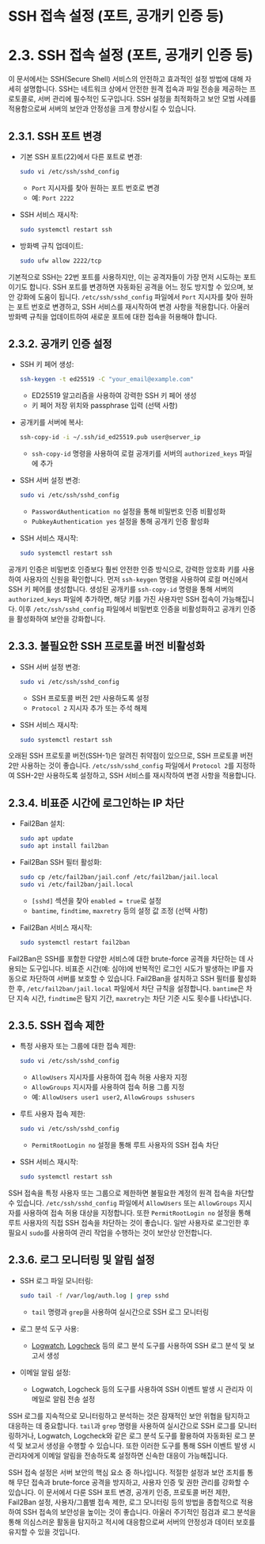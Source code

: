 # SSH 접속 설정 (포트, 공개키 인증 등)

# 2.3. SSH 접속 설정 (포트, 공개키 인증 등)

이 문서에서는 SSH(Secure Shell) 서비스의 안전하고 효과적인 설정 방법에 대해 자세히 설명합니다. SSH는 네트워크 상에서 안전한 원격 접속과 파일 전송을 제공하는 프로토콜로, 서버 관리에 필수적인 도구입니다. SSH 설정을 최적화하고 보안 모범 사례를 적용함으로써 서버의 보안과 안정성을 크게 향상시킬 수 있습니다.

## 2.3.1. SSH 포트 변경

- 기본 SSH 포트(22)에서 다른 포트로 변경:
    
    ```bash
    sudo vi /etc/ssh/sshd_config
    
    ```
    
    - `Port` 지시자를 찾아 원하는 포트 번호로 변경
    - 예: `Port 2222`
- SSH 서비스 재시작:
    
    ```bash
    sudo systemctl restart ssh
    
    ```
    
- 방화벽 규칙 업데이트:
    
    ```bash
    sudo ufw allow 2222/tcp
    
    ```
    

기본적으로 SSH는 22번 포트를 사용하지만, 이는 공격자들이 가장 먼저 시도하는 포트이기도 합니다. SSH 포트를 변경하면 자동화된 공격을 어느 정도 방지할 수 있으며, 보안 강화에 도움이 됩니다. `/etc/ssh/sshd_config` 파일에서 `Port` 지시자를 찾아 원하는 포트 번호로 변경하고, SSH 서비스를 재시작하여 변경 사항을 적용합니다. 아울러 방화벽 규칙을 업데이트하여 새로운 포트에 대한 접속을 허용해야 합니다.

## 2.3.2. 공개키 인증 설정

- SSH 키 페어 생성:
    
    ```bash
    ssh-keygen -t ed25519 -C "your_email@example.com"
    
    ```
    
    - ED25519 알고리즘을 사용하여 강력한 SSH 키 페어 생성
    - 키 페어 저장 위치와 passphrase 입력 (선택 사항)
- 공개키를 서버에 복사:
    
    ```bash
    ssh-copy-id -i ~/.ssh/id_ed25519.pub user@server_ip
    
    ```
    
    - `ssh-copy-id` 명령을 사용하여 로컬 공개키를 서버의 `authorized_keys` 파일에 추가
- SSH 서버 설정 변경:
    
    ```bash
    sudo vi /etc/ssh/sshd_config
    
    ```
    
    - `PasswordAuthentication no` 설정을 통해 비밀번호 인증 비활성화
    - `PubkeyAuthentication yes` 설정을 통해 공개키 인증 활성화
- SSH 서비스 재시작:
    
    ```bash
    sudo systemctl restart ssh
    
    ```
    

공개키 인증은 비밀번호 인증보다 훨씬 안전한 인증 방식으로, 강력한 암호화 키를 사용하여 사용자의 신원을 확인합니다. 먼저 `ssh-keygen` 명령을 사용하여 로컬 머신에서 SSH 키 페어를 생성합니다. 생성된 공개키를 `ssh-copy-id` 명령을 통해 서버의 `authorized_keys` 파일에 추가하면, 해당 키를 가진 사용자만 SSH 접속이 가능해집니다. 이후 `/etc/ssh/sshd_config` 파일에서 비밀번호 인증을 비활성화하고 공개키 인증을 활성화하여 보안을 강화합니다.

## 2.3.3. 불필요한 SSH 프로토콜 버전 비활성화

- SSH 서버 설정 변경:
    
    ```bash
    sudo vi /etc/ssh/sshd_config
    
    ```
    
    - SSH 프로토콜 버전 2만 사용하도록 설정
    - `Protocol 2` 지시자 추가 또는 주석 해제
- SSH 서비스 재시작:
    
    ```bash
    sudo systemctl restart ssh
    
    ```
    

오래된 SSH 프로토콜 버전(SSH-1)은 알려진 취약점이 있으므로, SSH 프로토콜 버전 2만 사용하는 것이 좋습니다. `/etc/ssh/sshd_config` 파일에서 `Protocol 2`를 지정하여 SSH-2만 사용하도록 설정하고, SSH 서비스를 재시작하여 변경 사항을 적용합니다.

## 2.3.4. 비표준 시간에 로그인하는 IP 차단

- Fail2Ban 설치:
    
    ```bash
    sudo apt update
    sudo apt install fail2ban
    
    ```
    
- Fail2Ban SSH 필터 활성화:
    
    ```bash
    sudo cp /etc/fail2ban/jail.conf /etc/fail2ban/jail.local
    sudo vi /etc/fail2ban/jail.local
    
    ```
    
    - `[sshd]` 섹션을 찾아 `enabled = true`로 설정
    - `bantime`, `findtime`, `maxretry` 등의 설정 값 조정 (선택 사항)
- Fail2Ban 서비스 재시작:
    
    ```bash
    sudo systemctl restart fail2ban
    
    ```
    

Fail2Ban은 SSH를 포함한 다양한 서비스에 대한 brute-force 공격을 차단하는 데 사용되는 도구입니다. 비표준 시간(예: 심야)에 반복적인 로그인 시도가 발생하는 IP를 자동으로 차단하여 서버를 보호할 수 있습니다. Fail2Ban을 설치하고 SSH 필터를 활성화한 후, `/etc/fail2ban/jail.local` 파일에서 차단 규칙을 설정합니다. `bantime`은 차단 지속 시간, `findtime`은 탐지 기간, `maxretry`는 차단 기준 시도 횟수를 나타냅니다.

## 2.3.5. SSH 접속 제한

- 특정 사용자 또는 그룹에 대한 접속 제한:
    
    ```bash
    sudo vi /etc/ssh/sshd_config
    
    ```
    
    - `AllowUsers` 지시자를 사용하여 접속 허용 사용자 지정
    - `AllowGroups` 지시자를 사용하여 접속 허용 그룹 지정
    - 예: `AllowUsers user1 user2`, `AllowGroups sshusers`
- 루트 사용자 접속 제한:
    
    ```bash
    sudo vi /etc/ssh/sshd_config
    
    ```
    
    - `PermitRootLogin no` 설정을 통해 루트 사용자의 SSH 접속 차단
- SSH 서비스 재시작:
    
    ```bash
    sudo systemctl restart ssh
    
    ```
    

SSH 접속을 특정 사용자 또는 그룹으로 제한하면 불필요한 계정의 원격 접속을 차단할 수 있습니다. `/etc/ssh/sshd_config` 파일에서 `AllowUsers` 또는 `AllowGroups` 지시자를 사용하여 접속 허용 대상을 지정합니다. 또한 `PermitRootLogin no` 설정을 통해 루트 사용자의 직접 SSH 접속을 차단하는 것이 좋습니다. 일반 사용자로 로그인한 후 필요시 `sudo`를 사용하여 관리 작업을 수행하는 것이 보안상 안전합니다.

## 2.3.6. 로그 모니터링 및 알림 설정

- SSH 로그 파일 모니터링:
    
    ```bash
    sudo tail -f /var/log/auth.log | grep sshd
    
    ```
    
    - `tail` 명령과 `grep`을 사용하여 실시간으로 SSH 로그 모니터링
- 로그 분석 도구 사용:
    - [Logwatch](https://sourceforge.net/projects/logwatch/), [Logcheck](http://logcheck.org/) 등의 로그 분석 도구를 사용하여 SSH 로그 분석 및 보고서 생성
- 이메일 알림 설정:
    - Logwatch, Logcheck 등의 도구를 사용하여 SSH 이벤트 발생 시 관리자 이메일로 알림 전송 설정

SSH 로그를 지속적으로 모니터링하고 분석하는 것은 잠재적인 보안 위협을 탐지하고 대응하는 데 중요합니다. `tail`과 `grep` 명령을 사용하여 실시간으로 SSH 로그를 모니터링하거나, Logwatch, Logcheck와 같은 로그 분석 도구를 활용하여 자동화된 로그 분석 및 보고서 생성을 수행할 수 있습니다. 또한 이러한 도구를 통해 SSH 이벤트 발생 시 관리자에게 이메일 알림을 전송하도록 설정하면 신속한 대응이 가능해집니다.

SSH 접속 설정은 서버 보안의 핵심 요소 중 하나입니다. 적절한 설정과 보안 조치를 통해 무단 접속과 brute-force 공격을 방지하고, 사용자 인증 및 권한 관리를 강화할 수 있습니다. 이 문서에서 다룬 SSH 포트 변경, 공개키 인증, 프로토콜 버전 제한, Fail2Ban 설정, 사용자/그룹별 접속 제한, 로그 모니터링 등의 방법을 종합적으로 적용하여 SSH 접속의 보안성을 높이는 것이 좋습니다. 아울러 주기적인 점검과 로그 분석을 통해 의심스러운 활동을 탐지하고 적시에 대응함으로써 서버의 안정성과 데이터 보호를 유지할 수 있을 것입니다.